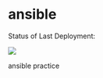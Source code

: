 # ansible
Status of Last Deployment:<br>

<img src="https://github.com/npalmarchuk/ansible-examples/workflows/Manual workflow/badge.svg?branch=master"><br>

ansible practice
